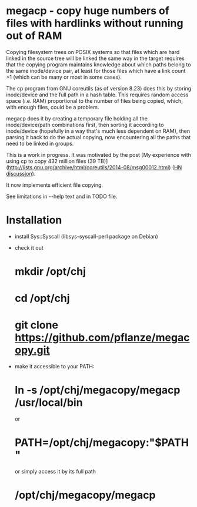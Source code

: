 # megacp - copy huge numbers of files with hardlinks without running out of RAM

Copying filesystem trees on POSIX systems so that files which are hard
linked in the source tree will be linked the same way in the target
requires that the copying program maintains knowledge about which
paths belong to the same inode/device pair, at least for those files
which have a link count >1 (which can be many or most in some
cases).

The cp program from GNU coreutils (as of version 8.23) does this by
storing inode/device and the full path in a hash table. This requires
random access space (i.e. RAM) proportional to the number of files
being copied, which, with enough files, could be a problem.

megacp does it by creating a temporary file holding all the
inode/device/path combinations first, then sorting it according to
inode/device (hopefully in a way that's much less dependent on RAM),
then parsing it back to do the actual copying, now encountering all
the paths that need to be linked in groups.

This is a work in progress. It was motivated by the post
[My experience with using cp to copy 432 million files (39 TB)]
(http://lists.gnu.org/archive/html/coreutils/2014-08/msg00012.html)
([HN discussion](https://news.ycombinator.com/item?id=8305283)).

It now implements efficient file copying.

See limitations in --help text and in TODO file.


# Installation

- install Sys::Syscall (libsys-syscall-perl package on Debian)

- check it out

    # mkdir /opt/chj
    # cd /opt/chj
    # git clone https://github.com/pflanze/megacopy.git

- make it accessible to your PATH:

    # ln -s /opt/chj/megacopy/megacp /usr/local/bin

  or

    # PATH=/opt/chj/megacopy:"$PATH"

  or simply access it by its full path

    # /opt/chj/megacopy/megacp


